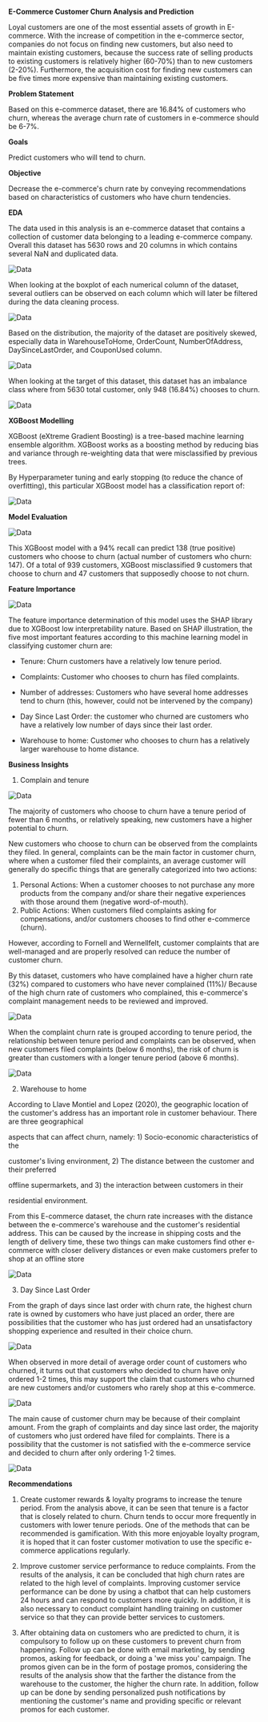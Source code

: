 **E-Commerce Customer Churn Analysis and Prediction**

Loyal customers are one of the most essential assets of growth in E-commerce. With the increase of competition in the e-commerce sector, companies do not focus on finding new customers, but also need to maintain existing customers, because the success rate of selling products to existing customers is relatively higher (60-70%) than to new customers (2-20%). Furthermore, the acquisition cost for finding new customers can be five times more expensive than maintaining existing customers.

**Problem Statement**

Based on this e-commerce dataset, there are 16.84% of customers who churn, whereas the average churn rate of customers in e-commerce should be 6-7%.

**Goals**

Predict customers who will tend to churn.

**Objective**

Decrease the e-commerce&#39;s churn rate by conveying recommendations based on characteristics of customers who have churn tendencies.

**EDA**

The data used in this analysis is an e-commerce dataset that contains a collection of customer data belonging to a leading e-commerce company. Overall this dataset has 5630 rows and 20 columns in which contains several NaN and duplicated data.

![Data](pict/Capture.JPG)

When looking at the boxplot of each numerical column of the dataset, several outliers can be observed on each column which will later be filtered during the data cleaning process.

![Data](pict/boxplot.png)

Based on the distribution, the majority of the dataset are positively skewed, especially data in WarehouseToHome, OrderCount, NumberOfAddress, DaySinceLastOrder, and CouponUsed column.

![Data](pict/histogram.png)

When looking at the target of this dataset, this dataset has an imbalance class where from 5630 total customer, only 948 (16.84%) chooses to churn.

![Data](pict/imbalance.JPG)

**XGBoost Modelling**

XGBoost (eXtreme Gradient Boosting) is a tree-based machine learning ensemble algorithm. XGBoost works as a boosting method by reducing bias and variance through re-weighting data that were misclassified by previous trees.

By Hyperparameter tuning and early stopping (to reduce the chance of overfitting), this particular XGBoost model has a classification report of:

![Data](pict/classreport.JPG)

**Model Evaluation**

![Data](pict/matrix.JPG)

This XGBoost model with a 94% recall can predict 138 (true positive) customers who choose to churn (actual number of customers who churn: 147). Of a total of 939 customers, XGBoost misclassified 9 customers that choose to churn and 47 customers that supposedly choose to not churn.

**Feature Importance**

![Data](pict/shap.JPG)

The feature importance determination of this model uses the SHAP library due to XGBoost low interpretability nature. Based on SHAP illustration, the five most important features according to this machine learning model in classifying customer churn are:

- Tenure: Churn customers have a relatively low tenure period.

- Complaints: Customer who chooses to churn has filed complaints.

- Number of addresses: Customers who have several home addresses tend to churn (this, however, could not be intervened by the company)

- Day Since Last Order: the customer who churned are customers who have a relatively low number of days since their last order.

- Warehouse to home: Customer who chooses to churn has a relatively larger warehouse to home distance.

**Business Insights**

1. Complain and tenure

![Data](pict/tenure.JPG)

The majority of customers who choose to churn have a tenure period of fewer than 6 months, or relatively speaking, new customers have a higher potential to churn.

New customers who choose to churn can be observed from the complaints they filed. In general, complaints can be the main factor in customer churn, where when a customer filed their complaints, an average customer will generally do specific things that are generally categorized into two actions:

1. Personal Actions: When a customer chooses to not purchase any more products from the company and/or share their negative experiences with those around them (negative word-of-mouth).
2. Public Actions: When customers filed complaints asking for compensations, and/or customers chooses to find other e-commerce (churn).

However, according to Fornell and Wernellfelt, customer complaints that are well-managed and are properly resolved can reduce the number of customer churn.

By this dataset, customers who have complained have a higher churn rate (32%) compared to customers who have never complained (11%)/ Because of the high churn rate of customers who complained, this e-commerce&#39;s complaint management needs to be reviewed and improved.

![Data](pict/complain.JPG)

When the complaint churn rate is grouped according to tenure period, the relationship between tenure period and complaints can be observed, when new customers filed complaints (below 6 months), the risk of churn is greater than customers with a longer tenure period (above 6 months).

![Data](pict/segment.JPG)

2. Warehouse to home

According to Llave Montiel and Lopez (2020), the geographic location of the customer&#39;s address has an important role in customer behaviour. There are three geographical

aspects that can affect churn, namely: 1) Socio-economic characteristics of the

customer&#39;s living environment, 2) The distance between the customer and their preferred

offline supermarkets, and 3) the interaction between customers in their

residential environment.

From this E-commerce dataset, the churn rate increases with the distance between the e-commerce&#39;s warehouse and the customer&#39;s residential address. This can be caused by the increase in shipping costs and the length of delivery time, these two things can make customers find other e-commerce with closer delivery distances or even make customers prefer to shop at an offline store

![Data](pict/warehouse.JPG)

3. Day Since Last Order

From the graph of days since last order with churn rate, the highest churn rate is owned by customers who have just placed an order, there are possibilities that the customer who has just ordered had an unsatisfactory shopping experience and resulted in their choice churn.

![Data](pict/daysince.JPG)

When observed in more detail of average order count of customers who churned, it turns out that customers who decided to churn have only ordered 1-2 times, this may support the claim that customers who churned are new customers and/or customers who rarely shop at this e-commerce.

![Data](pict/totalorder.JPG)

The main cause of customer churn may be because of their complaint amount. From the graph of complaints and day since last order, the majority of customers who just ordered have filed for complaints. There is a possibility that the customer is not satisfied with the e-commerce service and decided to churn after only ordering 1-2 times.

![Data](pict/totalcomplaints.JPG)

**Recommendations**

1. Create customer rewards &amp; loyalty programs to increase the tenure period. From the analysis above, it can be seen that tenure is a factor that is closely related to churn. Churn tends to occur more frequently in customers with lower tenure periods. One of the methods that can be recommended is gamification. With this more enjoyable loyalty program, it is hoped that it can foster customer motivation to use the specific e-commerce applications regularly.

2. Improve customer service performance to reduce complaints. From the results of the analysis, it can be concluded that high churn rates are related to the high level of complaints. Improving customer service performance can be done by using a chatbot that can help customers 24 hours and can respond to customers more quickly. In addition, it is also necessary to conduct complaint handling training on customer service so that they can provide better services to customers.

3. After obtaining data on customers who are predicted to churn, it is compulsory to follow up on these customers to prevent churn from happening. Follow up can be done with email marketing, by sending promos, asking for feedback, or doing a &#39;we miss you&#39; campaign. The promos given can be in the form of postage promos, considering the results of the analysis show that the farther the distance from the warehouse to the customer, the higher the churn rate. In addition, follow up can be done by sending personalized push notifications by mentioning the customer&#39;s name and providing specific or relevant promos for each customer.
